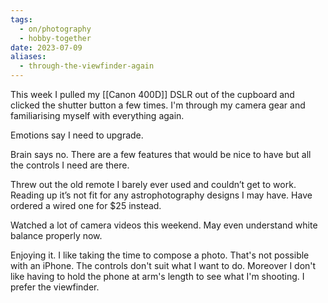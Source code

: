 ```yaml
---
tags:
  - on/photography
  - hobby-together
date: 2023-07-09
aliases:
  - through-the-viewfinder-again
---
```

This week I pulled my [[Canon 400D]] DSLR out of the cupboard and clicked the shutter button a few times. I'm through my camera gear and familiarising myself with everything again.

Emotions say I need to upgrade.

Brain says no. There are a few features that would be nice to have but all the controls I need are there.

Threw out the old remote I barely ever used and couldn’t get to work. Reading up it’s not fit for any astrophotography designs I may have. Have ordered a wired one for $25 instead.

Watched a lot of camera videos this weekend. May even understand white balance properly now.

Enjoying it. I like taking the time to compose a photo. That's not possible with an iPhone. The controls don't suit what I want to do. Moreover I don't like having to hold the phone at arm's length to see what I'm shooting. I prefer the viewfinder.
